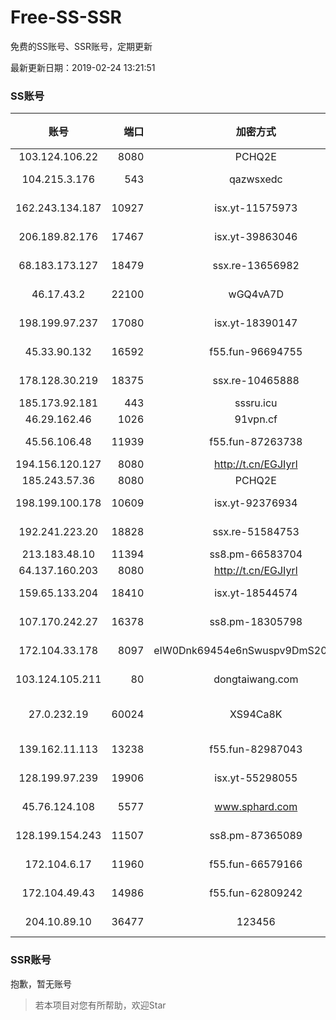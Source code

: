 # Free-SS-SSR

免费的SS账号、SSR账号，定期更新

最新更新日期：2019-02-24 13:21:51 

### SS账号

|账号|端口|加密方式|密码|更新时间|国家|
|:-----:|-----:|:----:|:----:|:----:|:----:|
|103.124.106.22|8080|PCHQ2E|rc4-md5|13:17:13|US|
|104.215.3.176|543|qazwsxedc|aes-256-gcm|13:07:14|JP|
|162.243.134.187|10927|isx.yt-11575973|aes-256-cfb|13:17:05|US|
|206.189.82.176|17467|isx.yt-39863046|aes-256-cfb|13:17:06|SG|
|68.183.173.127|18479|ssx.re-13656982|aes-256-cfb|13:17:06|US|
|46.17.43.2|22100|wGQ4vA7D|aes-256-gcm|13:07:14|RU|
|198.199.97.237|17080|isx.yt-18390147|aes-256-cfb|13:17:05|US|
|45.33.90.132|16592|f55.fun-96694755|aes-256-cfb|13:17:05|US|
|178.128.30.219|18375|ssx.re-10465888|aes-256-cfb|13:17:07|SG|
|185.173.92.181|443|sssru.icu|rc4-md5|13:17:21|RU|
|46.29.162.46|1026|91vpn.cf|rc4-md5|13:17:14|RU|
|45.56.106.48|11939|f55.fun-87263738|aes-256-cfb|13:17:04|US|
|194.156.120.127|8080|http://t.cn/EGJIyrl|rc4-md5|13:17:14|RU|
|185.243.57.36|8080|PCHQ2E|rc4-md5|13:17:15|US|
|198.199.100.178|10609|isx.yt-92376934|aes-256-cfb|13:17:05|US|
|192.241.223.20|18828|ssx.re-51584753|aes-256-cfb|13:17:05|US|
|213.183.48.10|11394|ss8.pm-66583704|rc4-md5|13:17:06|RU|
|64.137.160.203|8080|http://t.cn/EGJIyrl|rc4-md5|13:17:14|CA|
|159.65.133.204|18410|isx.yt-18544574|aes-256-cfb|13:17:06|SG|
|107.170.242.27|16378|ss8.pm-18305798|aes-256-cfb|13:17:05|US|
|172.104.33.178|8097|eIW0Dnk69454e6nSwuspv9DmS201tQ0D|aes-256-cfb|13:17:08|SG|
|103.124.105.211|80|dongtaiwang.com|aes-256-cfb|13:17:10|US|
|27.0.232.19|60024|XS94Ca8K|xchacha20-ietf-poly1305|13:17:13|HK|
|139.162.11.113|13238|f55.fun-82987043|aes-256-cfb|13:17:06|SG|
|128.199.97.239|19906|isx.yt-55298055|aes-256-cfb|13:17:06|SG|
|45.76.124.108|5577|www.sphard.com|aes-256-cfb|13:17:13|AU|
|128.199.154.243|11507|ss8.pm-87365089|aes-256-cfb|13:17:06|SG|
|172.104.6.17|11960|f55.fun-66579166|aes-256-cfb|13:17:04|US|
|172.104.49.43|14986|f55.fun-62809242|aes-256-cfb|13:17:06|SG|
|204.10.89.10|36477|123456|aes-256-cfb|13:17:12|US|


### SSR账号

抱歉，暂无账号



> 若本项目对您有所帮助，欢迎Star